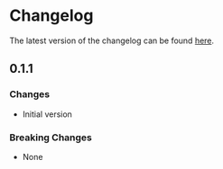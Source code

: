 # Changelog

The latest version of the changelog can be found [here](https://github.com/Azure/bicep-registry-modules/blob/main/avm/ptn/azd/monitoring/CHANGELOG.md).

## 0.1.1

### Changes

- Initial version

### Breaking Changes

- None
